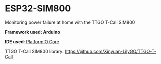 # ESP32-SIM800
Monitoring power failure at home with the TTGO T-Call SIM800

**Framework used: Arduino**

**IDE used**:
[PlatformIO Core](https://docs.platformio.org/en/latest/quickstart.html)

TTGO T-Call SIM800 library:
https://github.com/Xinyuan-LilyGO/TTGO-T-Call
